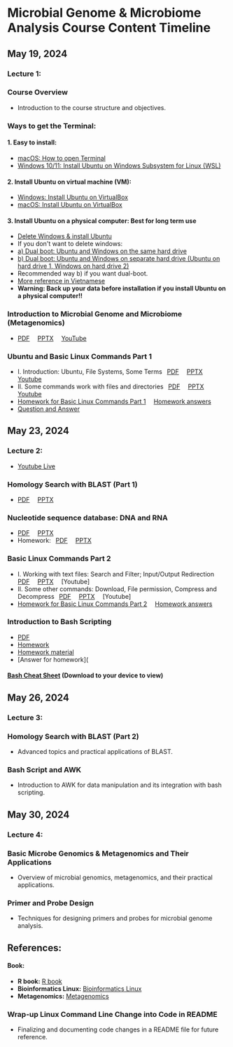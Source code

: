 # Microbial Genome & Microbiome Analysis Course Content Timeline

## May 19, 2024
### Lecture 1: 
### Course Overview
- Introduction to the course structure and objectives.

### Ways to get the Terminal:  

#### **1. Easy to install**:  
- [macOS: How to open Terminal](https://support.apple.com/en-vn/guide/terminal/apd5265185d-f365-44cb-8b09-71a064a42125/mac)
- [Windows 10/11: Install Ubuntu on Windows Subsystem for Linux (WSL)](https://canonical-ubuntu-wsl.readthedocs-hosted.com/en/latest/guides/install-ubuntu-wsl2/)
#### **2. Install Ubuntu on virtual machine (VM):**
- [Windows: Install Ubuntu on VirtualBox](https://www.youtube.com/watch?v=ngJQPt-xEeo)
- [macOS: Install Ubuntu on VirtualBox](https://www.youtube.com/watch?v=b_tOialCSXE)
#### **3. Install Ubuntu on a physical computer: Best for long term use**
- [Delete Windows & install Ubuntu](https://www.youtube.com/watch?v=oZcvqfWf_ps&t=100s)
- If you don't want to delete windows:
- [a) Dual boot: Ubuntu and Windows on the same hard drive](https://www.youtube.com/watch?v=GXxTxBPKecQ&t=229s)  
- [b) Dual boot: Ubuntu and Windows on separate hard drive (Ubuntu on hard drive 1, Windows on hard drive 2)](https://www.youtube.com/watch?v=KX85vZ3ANVk)
- Recommended way b) if you want dual-boot.  
- [More reference in Vietnamese](https://www.youtube.com/watch?v=oZcvqfWf_ps&t=100s)
- **Warning: Back up your data before installation if you install Ubuntu on a physical computer!!**


### Introduction to Microbial Genome and Microbiome (Metagenomics)
- [PDF](https://github.com/UeenHuynh/MGMA_2024/blob/main/lecture%201/Introduction_to_Microbial_Genome_and_Microbiome_20240519.pdf) &emsp;[PPTX](https://github.com/UeenHuynh/MGMA_2024/blob/main/lecture%201/Introduction_to_Microbial_Genome_and_Microbiome_20240519.pptx) &emsp;[YouTube](https://www.youtube.com/watch?v=epMAMIo0AOo&t=6s)

### Ubuntu and Basic Linux Commands Part 1 
- I. Introduction: Ubuntu, File Systems, Some Terms &ensp;[PDF](https://github.com/UeenHuynh/MGMA_2024/blob/main/lecture%201/Ubuntu_and_basic_Linux_commands_part_1/Ubuntu_and_basic_Linux_commmands_part1_1_IntroductionUbuntu_FileSystems_SomeTerms%20.pdf) &emsp;[PPTX](https://github.com/UeenHuynh/MGMA_2024/blob/main/lecture%201/Ubuntu_and_basic_Linux_commands_part_1/Ubuntu_and_basic_Linux_commmands_part1_1_IntroductionUbuntu_FileSystems_SomeTerms%20.pptx) &emsp;[Youtube](https://www.youtube.com/watch?v=5mYu5BOCvKc&list=PLXtgXP89Tyn-cldf3rwqsCh5nR031OD-s&index=2)
- II. Some commands work with files and directories &ensp;[PDF](https://github.com/UeenHuynh/MGMA_2024/blob/main/lecture%201/Ubuntu_and_basic_Linux_commands_part_1/Ubuntu_and_basic_Linux_commmands_part1_2_Some_commands_work_with_files_and_directories.pdf) &emsp;[PPTX](https://github.com/UeenHuynh/MGMA_2024/blob/main/lecture%201/Ubuntu_and_basic_Linux_commands_part_1/Ubuntu_and_basic_Linux_commmands_part1_2_Some_commands_work_with_files_and_directories.pptx) &emsp;[Youtube](https://www.youtube.com/watch?v=NHq5sqyhybM&list=PLXtgXP89Tyn-cldf3rwqsCh5nR031OD-s&index=3)
- [Homework for Basic Linux Commands Part 1](https://github.com/UeenHuynh/MGMA_2024/blob/main/lecture%201/Ubuntu_and_basic_Linux_commands_part_1/Homework_basic_Linux_commands_part1.pdf) &emsp;[Homework answers](https://github.com/UeenHuynh/MGMA_2024/blob/main/lecture%201/Ubuntu_and_basic_Linux_commands_part_1/HomeworkAnswers_basic_Linux_commands_part1.pdf)
- [Question and Answer](https://github.com/UeenHuynh/MGMA_2024/blob/main/lecture%201/Questions%26Answers.md)


## May 23, 2024
### Lecture 2: 
- [Youtube Live](https://www.youtube.com/watch?v=o078r7GYGfA)
### Homology Search with BLAST (Part 1)
- [PDF](https://github.com/UeenHuynh/MGMA_2024/blob/main/lecture2/Homology%20search%20with%20BLAST/Lecture_2_2_Homology_Searching_with_BLAST.pdf) &emsp;[PPTX](https://github.com/UeenHuynh/MGMA_2024/blob/main/lecture2/Homology%20search%20with%20BLAST/Lecture_2_2_Homology_Searching_with_BLAST.pptx)
### Nucleotide sequence database: DNA and RNA
- [PDF](https://github.com/UeenHuynh/MGMA_2024/blob/main/lecture2/Homology%20search%20with%20BLAST/Lecture_2_1_Nucleotide_DNA_RNA.pdf) &emsp;[PPTX](https://github.com/UeenHuynh/MGMA_2024/blob/main/lecture2/Homology%20search%20with%20BLAST/Lecture_2_1_Nucleotide_DNA_RNA.pptx)
- Homework: &ensp;[PDF](https://github.com/UeenHuynh/MGMA_2024/blob/main/lecture2/Homology%20search%20with%20BLAST/Lecture_2_1_Nucleotide_DNA_RNA_Classwork.pdf) &emsp;[PPTX](https://github.com/UeenHuynh/MGMA_2024/blob/main/lecture2/Homology%20search%20with%20BLAST/Lecture_2_1_Nucleotide_DNA_RNA_Classwork.pptx)
### Basic Linux Commands Part 2
- I. Working with text files: Search and Filter; Input/Output Redirection &ensp;[PDF](https://github.com/UeenHuynh/MGMA_2024/blob/main/lecture2/2.%20basic%20Linux%20commands%20part%202/basic_Linux_commands_part2_I.Working_with_text_files.pdf) &emsp;[PPTX](https://github.com/UeenHuynh/MGMA_2024/blob/main/lecture2/2.%20basic%20Linux%20commands%20part%202/basic_Linux_commands_part2_I.Working_with_text_files.pptx) &emsp;[Youtube]
- II. Some other commands: Download, File permission, Compress and Decompress &ensp;[PDF](https://github.com/UeenHuynh/MGMA_2024/blob/main/lecture2/2.%20basic%20Linux%20commands%20part%202/basic_Linux_commands_part2_II.Other_commands_download-permission-compressing_and_decompress.pdf) &emsp;[PPTX](https://github.com/UeenHuynh/MGMA_2024/blob/main/lecture2/2.%20basic%20Linux%20commands%20part%202/basic_Linux_commands_part2_II.Other_commands_download-permission-compressing_and_decompress.pptx) &emsp;[Youtube]
- [Homework for Basic Linux Commands Part 2](https://github.com/UeenHuynh/MGMA_2024/blob/main/lecture2/2.%20basic%20Linux%20commands%20part%202/Homework_basic_Linux_commands_part2.pdf) &emsp;[Homework answers](https://github.com/UeenHuynh/MGMA_2024/blob/main/lecture2/2.%20basic%20Linux%20commands%20part%202/HomeworkAnswers_basic_Linux_commands_part2.pdf)
### Introduction to Bash Scripting
- [PDF](https://github.com/UeenHuynh/MGMA_2024/blob/main/lecture2/Introduction_to_bash_script_(1)_and%20_(2).pdf)
- [Homework](https://github.com/UeenHuynh/MGMA_2024/blob/main/lecture2/%5B2%5DBashscript(1)Homework.pdf)
- [Homework material](https://github.com/UeenHuynh/MGMA_2024/tree/main/lecture2/Script)
- [Answer for homework](
#### [Bash Cheat Sheet](https://github.com/UeenHuynh/MGMA_2024/blob/main/lecture2/Bash_Cheat_Sheet.html) (Download to your device to view)

## May 26, 2024
### Lecture 3: 
### Homology Search with BLAST (Part 2)
- Advanced topics and practical applications of BLAST.

### Bash Script and AWK
- Introduction to AWK for data manipulation and its integration with bash scripting.

## May 30, 2024
### Lecture 4: 
### Basic Microbe Genomics & Metagenomics and Their Applications
- Overview of microbial genomics, metagenomics, and their practical applications.

### Primer and Probe Design
- Techniques for designing primers and probes for microbial genome analysis.

## References:
#### Book:
- **R book:** [R book](https://github.com/UeenHuynh/MGMA_2024/tree/main/Book/R)
- **Bioinformatics Linux:** [Bioinformatics Linux](https://github.com/UeenHuynh/MGMA_2024/tree/main/Book/bioinformatics_linux)
- **Metagenomics:** [Metagenomics](https://github.com/UeenHuynh/MGMA_2024/tree/main/Book/metagenomics)


### Wrap-up Linux Command Line Change into Code in README
- Finalizing and documenting code changes in a README file for future reference.


